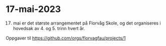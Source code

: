 # 17-mai-2023

17. mai er det største arrangementet på Florvåg Skole, og det organiseres i hovedsak av 4. og 5. trinn hvert år.

Oppgaver til https://github.com/orgs/florvagfau/projects/1
